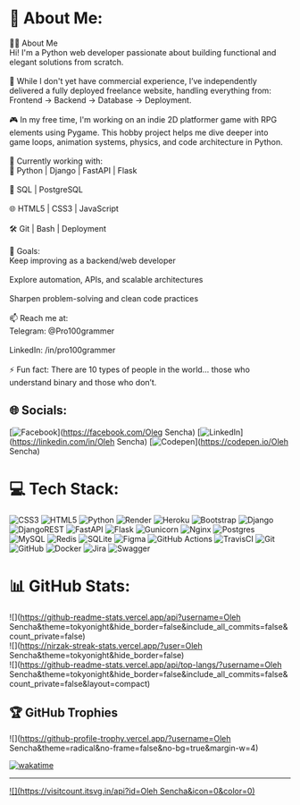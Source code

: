# 💫 About Me:
👨‍💻 About Me<br>Hi! I'm a Python web developer passionate about building functional and elegant solutions from scratch.<br><br>🚀 While I don't yet have commercial experience, I’ve independently delivered a fully deployed freelance website, handling everything from:<br>Frontend → Backend → Database → Deployment.<br><br>🎮 In my free time, I'm working on an indie 2D platformer game with RPG elements using Pygame. This hobby project helps me dive deeper into game loops, animation systems, physics, and code architecture in Python.<br><br>🔧 Currently working with:<br>🐍 Python | Django | FastAPI | Flask<br><br>🧠 SQL | PostgreSQL<br><br>🌐 HTML5 | CSS3 | JavaScript<br><br>🛠️ Git | Bash | Deployment<br><br>🎯 Goals:<br>Keep improving as a backend/web developer<br><br>Explore automation, APIs, and scalable architectures<br><br>Sharpen problem-solving and clean code practices<br><br>📫 Reach me at:<br>Telegram: @Pro100grammer<br><br>LinkedIn: /in/pro100grammer<br><br>⚡ Fun fact: There are 10 types of people in the world… those who understand binary and those who don’t.


## 🌐 Socials:
[![Facebook](https://img.shields.io/badge/Facebook-%231877F2.svg?logo=Facebook&logoColor=white)](https://facebook.com/Oleg Sencha) [![LinkedIn](https://img.shields.io/badge/LinkedIn-%230077B5.svg?logo=linkedin&logoColor=white)](https://linkedin.com/in/Oleh Sencha) [![Codepen](https://img.shields.io/badge/Codepen-000000?logo=codepen&logoColor=white)](https://codepen.io/Oleh Sencha) 

# 💻 Tech Stack:
![CSS3](https://img.shields.io/badge/css3-%231572B6.svg?style=flat&logo=css3&logoColor=white) ![HTML5](https://img.shields.io/badge/html5-%23E34F26.svg?style=flat&logo=html5&logoColor=white) ![Python](https://img.shields.io/badge/python-3670A0?style=flat&logo=python&logoColor=ffdd54) ![Render](https://img.shields.io/badge/Render-%46E3B7.svg?style=flat&logo=render&logoColor=white) ![Heroku](https://img.shields.io/badge/heroku-%23430098.svg?style=flat&logo=heroku&logoColor=white) ![Bootstrap](https://img.shields.io/badge/bootstrap-%238511FA.svg?style=flat&logo=bootstrap&logoColor=white) ![Django](https://img.shields.io/badge/django-%23092E20.svg?style=flat&logo=django&logoColor=white) ![DjangoREST](https://img.shields.io/badge/DJANGO-REST-ff1709?style=flat&logo=django&logoColor=white&color=ff1709&labelColor=gray) ![FastAPI](https://img.shields.io/badge/FastAPI-005571?style=flat&logo=fastapi) ![Flask](https://img.shields.io/badge/flask-%23000.svg?style=flat&logo=flask&logoColor=white) ![Gunicorn](https://img.shields.io/badge/gunicorn-%298729.svg?style=flat&logo=gunicorn&logoColor=white) ![Nginx](https://img.shields.io/badge/nginx-%23009639.svg?style=flat&logo=nginx&logoColor=white) ![Postgres](https://img.shields.io/badge/postgres-%23316192.svg?style=flat&logo=postgresql&logoColor=white) ![MySQL](https://img.shields.io/badge/mysql-4479A1.svg?style=flat&logo=mysql&logoColor=white) ![Redis](https://img.shields.io/badge/redis-%23DD0031.svg?style=flat&logo=redis&logoColor=white) ![SQLite](https://img.shields.io/badge/sqlite-%2307405e.svg?style=flat&logo=sqlite&logoColor=white) ![Figma](https://img.shields.io/badge/figma-%23F24E1E.svg?style=flat&logo=figma&logoColor=white) ![GitHub Actions](https://img.shields.io/badge/github%20actions-%232671E5.svg?style=flat&logo=githubactions&logoColor=white) ![TravisCI](https://img.shields.io/badge/travis%20ci-%232B2F33.svg?style=flat&logo=travis&logoColor=white) ![Git](https://img.shields.io/badge/git-%23F05033.svg?style=flat&logo=git&logoColor=white) ![GitHub](https://img.shields.io/badge/github-%23121011.svg?style=flat&logo=github&logoColor=white) ![Docker](https://img.shields.io/badge/docker-%230db7ed.svg?style=flat&logo=docker&logoColor=white) ![Jira](https://img.shields.io/badge/jira-%230A0FFF.svg?style=flat&logo=jira&logoColor=white) ![Swagger](https://img.shields.io/badge/-Swagger-%23Clojure?style=flat&logo=swagger&logoColor=white)
# 📊 GitHub Stats:
![](https://github-readme-stats.vercel.app/api?username=Oleh Sencha&theme=tokyonight&hide_border=false&include_all_commits=false&count_private=false)<br/>
![](https://nirzak-streak-stats.vercel.app/?user=Oleh Sencha&theme=tokyonight&hide_border=false)<br/>
![](https://github-readme-stats.vercel.app/api/top-langs/?username=Oleh Sencha&theme=tokyonight&hide_border=false&include_all_commits=false&count_private=false&layout=compact)

## 🏆 GitHub Trophies
![](https://github-profile-trophy.vercel.app/?username=Oleh Sencha&theme=radical&no-frame=false&no-bg=true&margin-w=4)

[![wakatime](https://wakatime.com/badge/user/094cb508-d44f-4c85-9e2b-650e66ebd568.svg)](https://wakatime.com/@094cb508-d44f-4c85-9e2b-650e66ebd568)

---
[![](https://visitcount.itsvg.in/api?id=Oleh Sencha&icon=0&color=0)](https://visitcount.itsvg.in)
